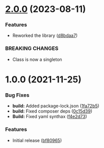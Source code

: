 # [2.0.0](https://github.com/oblakstudio/transliterator/compare/v1.0.0...v2.0.0) (2023-08-11)


### Features

* Reworked the library ([d8bdaa7](https://github.com/oblakstudio/transliterator/commit/d8bdaa74d740f7aca8bfa5e7a3d45e74f82d0ed3))


### BREAKING CHANGES

* Class is now a singleton

# 1.0.0 (2021-11-25)


### Bug Fixes

* **build:** Added package-lock.json ([1fa72b5](https://github.com/oblakstudio/Transliterator/commit/1fa72b5e0100511f97d7a384dae7ab21c2444563))
* **build:** Fixed composer deps ([0c15d39](https://github.com/oblakstudio/Transliterator/commit/0c15d39f76f8976bd5f156a6a0aa436cba7288e8))
* **Build:** Fixed yaml synthax ([f4e2d73](https://github.com/oblakstudio/Transliterator/commit/f4e2d73c09bd258aa6bb4e71012d010fe6bbd378))


### Features

* Initial release ([bf80965](https://github.com/oblakstudio/Transliterator/commit/bf8096593b52d97e959bf750d21b3da72a235803))
